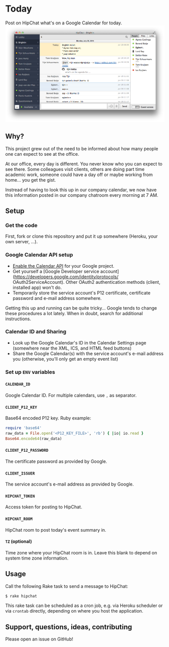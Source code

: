 # Today

Post on HipChat what's on a Google Calendar for today.
![Today Hubot Extension Screenshot](screenshot.png)


## Why?

This project grew out of the need to be informed about how many people one can expect to see at the office.

At our office, every day is different. You never know who you can expect to see there. Some colleagues visit clients, others are doing part time academic work, someone could have a day off or maybe working from home... you get the gist.

Instread of having to look this up in our company calendar, we now have this information posted in our company chatroom every morning at 7 AM.


## Setup

### Get the code

First, fork or clone this repository and put it up somewhere (Heroku, your own server, ...).

### Google Calendar API setup

* [Enable the Calendar API](https://console.developers.google.com/flows/enableapi?apiid=calendar) for your Google project.
* Get yourself a [Google Developer service account](https://developers.google.com/identity/protocols/
OAuth2ServiceAccount). Other OAuth2 authentication methods (client, installed app) won't do.
* Temporarily store the service account's P12 certificate, certificate password and e-mail address somewhere.

Getting this up and running can be quite tricky... Google tends to change these procedures a lot lately. When in doubt, search for additional instructions.

### Calendar ID and Sharing

* Look up the Google Calendar's ID in the Calendar Settings page (somewhere near the XML, ICS, and HTML feed buttons)
* Share the Google Calendar(s) with the service account's e-mail address you  (otherwise, you'll only get an empty event list)

### Set up `ENV` variables

#### `CALENDAR_ID`

Google Calendar ID. For multiple calendars, use `,` as separator.

#### `CLIENT_P12_KEY`

Base64 encoded P12 key. Ruby example:

~~~ruby
require 'base64'
raw_data = File.open('<P12_KEY_FILE>', 'rb') { |io| io.read }
Base64.encode64(raw_data)
~~~

#### `CLIENT_P12_PASSWORD`

The certificate password as provided by Google.

#### `CLIENT_ISSUER`

The service account's e-mail address as provided by Google.

#### `HIPCHAT_TOKEN`

Access token for posting to HipChat.

#### `HIPCHAT_ROOM`

HipChat room to post today's event summary in.

#### `TZ` (optional)

Time zone where your HipChat room is in. Leave this blank to depend on system time zone information.


## Usage

Call the following Rake task to send a message to HipChat:

```sh
$ rake hipchat
```

This rake task can be scheduled as a cron job, e.g. via Heroku scheduler or via `crontab` directly, depending on where you host the application.


## Support, questions, ideas, contributing

Please open an issue on GitHub!

